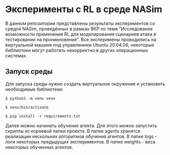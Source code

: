 
# Эксперименты с RL в среде NASim

В данном репозитории представлены результаты экспериментов со средой NASim, проведённых в рамках ВКР по теме 
“Исследование возможности применения RL для моделирования сценариев атаки в тестировании на проникновение”. 
Все эксперимены проводились на виртуальной машине под управлением Ubuntu 20.04.06, некоторые библиотеки могут работать некорректно в других операционных системах.

## Запуск среды

Для запуска среды нужно создать виртуальное окружение и установить необходимые библиотеки:

   ```
   $ python3 -m venv venv
   ```

   ```
   $ venv/bin/activate
   ```

   ```
   $ pip install -r requirements.txt
   ```

Далее можно начинать обучение агента. Для этого можно запустить скрипты из корневой папки проекта. 
В папке agents хранятся реализации нескольких алгоритмов обучения агентов. 
В папке logs - логи некоторых предыдущих экспериментов. В папке weights - веса некоторых обученных агентов.